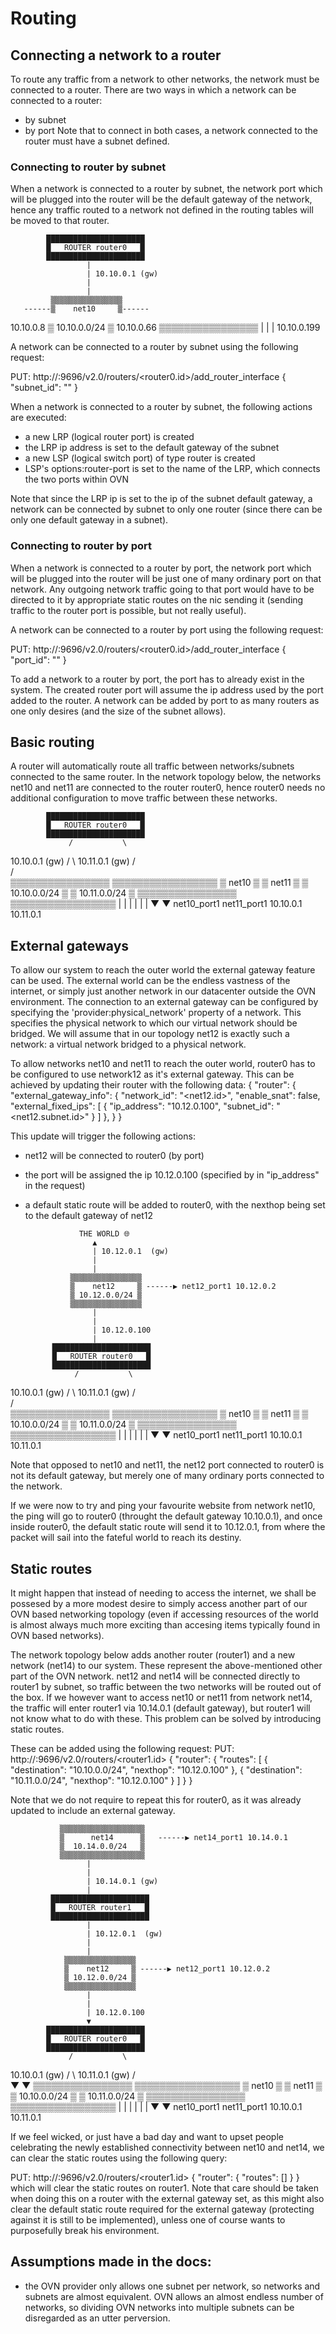 # Routing

## Connecting a network to a router

To route any traffic from a network to other networks, the network must be
connected to a router.
There are two ways in which a network can be connected to a router:
 - by subnet
 - by port
Note that to connect in both cases, a network connected to the router must
have a subnet defined.

### Connecting to router by subnet

When a network is connected to a router by subnet, the network port which
will be plugged into the router will be the default gateway of the network,
hence any traffic routed to a network not defined in the routing tables will
be moved to that router.


            ██████████████████████
            █   ROUTER router0   █
            ██████████████████████
                     |
                     | 10.10.0.1 (gw)
                     |
                     |
             ▒▒▒▒▒▒▒▒▒▒▒▒▒▒▒▒
       ------▒    net10     ▒------
  10.10.0.8  ▒ 10.10.0.0/24 ▒    10.10.0.66
             ▒▒▒▒▒▒▒▒▒▒▒▒▒▒▒▒
                     |
                     |
                     | 10.10.0.199

A network can be connected to a router by subnet using the following
request:

 PUT: http://<host>:9696/v2.0/routers/<router0.id>/add_router_interface
 {
     "subnet_id": "<subnet id>"
 }


When a network is connected to a router by subnet, the following actions
are executed:
- a new LRP (logical router port) is created
- the LRP ip address is set to the default gateway of the subnet
- a new LSP (logical switch port) of type router is created
- LSP's options:router-port is set to the name of the LRP, which connects
  the two ports within OVN

Note that since the LRP ip is set to the ip of the subnet default gateway,
a network can be connected by subnet to only one router (since there can be
only one default gateway in a subnet).


### Connecting to router by port

When a network is connected to a router by port, the network port which
will be plugged into the router will be just one of many ordinary port
on that network. Any outgoing network traffic going to that port would
have to be directed to it by appropriate static routes on the nic sending
it (sending traffic to the router port is possible, but not really useful).

A network can be connected to a router by port using the following
request:

 PUT: http://<host>:9696/v2.0/routers/<router0.id>/add_router_interface
 {
     "port_id": "<port id>"
 }

 To add a network to a router by port, the port has to already exist in the
 system. The created router port will assume the ip address used by the port
 added to the router.
 A network can be added by port to as many routers as one only desires (and
 the size of the subnet allows).

## Basic routing

A router will automatically route all traffic between networks/subnets
connected to the same router.
In the network topology below, the networks net10 and net11 are
connected to the router router0, hence router0 needs no additional
configuration to move traffic between these networks.


            ██████████████████████
            █   ROUTER router0   █
            ██████████████████████
                 /           \
 10.10.0.1 (gw) /             \  10.11.0.1 (gw)
               /               \
              /                 \
    ▒▒▒▒▒▒▒▒▒▒▒▒▒▒▒▒        ▒▒▒▒▒▒▒▒▒▒▒▒▒▒▒▒▒
    ▒    net10     ▒        ▒     net11     ▒
    ▒ 10.10.0.0/24 ▒        ▒ 10.11.0.0/24  ▒
    ▒▒▒▒▒▒▒▒▒▒▒▒▒▒▒▒        ▒▒▒▒▒▒▒▒▒▒▒▒▒▒▒▒▒
           |                       |
           |                       |
           |                       |
           ▼                       ▼
        net10_port1             net11_port1
        10.10.0.1               10.11.0.1


## External gateways

To allow our system to reach the outer world the external gateway
feature can be used.
The external world can be the endless vastness of the internet, or simply
just another network in our datacenter outside the OVN environment.
The connection to an external gateway can be configured by specifying the
'provider:physical_network' property of a network. This specifies the
physical network to which our virtual network should be bridged.
We will assume that in our topology net12 is exactly such a network: a
virtual network bridged to a physical network.

To allow networks net10 and net11 to reach the outer world, router0 has
to be configured to use network12 as it's external gateway.
This can be achieved by updating their router with the following data:
{
    "router": {
        "external_gateway_info": {
            "network_id": "<net12.id>",
            "enable_snat": false,
            "external_fixed_ips": [
                {
                    "ip_address": "10.12.0.100",
                    "subnet_id": "<net12.subnet.id>"
                }
            ]
        },
    }
}

This update will trigger the following actions:
- net12 will be connected to router0 (by port)
- the port will be assigned the ip  10.12.0.100 (specified by in "ip_address"
  in the request)
- a default static route will be added to router0, with the nexthop
  being set to the default gateway of net12

                  THE WORLD 🌐
                     ▲
                     | 10.12.0.1  (gw)
                     |
                     |
                ▒▒▒▒▒▒▒▒▒▒▒▒▒▒▒▒
                ▒    net12     ▒ ------▶ net12_port1 10.12.0.2
                ▒ 10.12.0.0/24 ▒
                ▒▒▒▒▒▒▒▒▒▒▒▒▒▒▒▒
                     |
                     |
                     | 10.12.0.100
                     |
            ██████████████████████
            █   ROUTER router0   █
            ██████████████████████
                 /           \
 10.10.0.1 (gw) /             \  10.11.0.1 (gw)
               /               \
              /                 \
    ▒▒▒▒▒▒▒▒▒▒▒▒▒▒▒▒        ▒▒▒▒▒▒▒▒▒▒▒▒▒▒▒▒▒
    ▒    net10     ▒        ▒     net11     ▒
    ▒ 10.10.0.0/24 ▒        ▒ 10.11.0.0/24  ▒
    ▒▒▒▒▒▒▒▒▒▒▒▒▒▒▒▒        ▒▒▒▒▒▒▒▒▒▒▒▒▒▒▒▒▒
           |                       |
           |                       |
           |                       |
           ▼                       ▼
        net10_port1             net11_port1
        10.10.0.1               10.11.0.1



Note that opposed to net10 and net11, the net12 port connected to
router0 is not its default gateway, but merely one of many ordinary
ports connected to the network.

If we were now to try and ping your favourite website from network net10,
the ping will go to router0 (throught the default gateway 10.10.0.1),
and once inside router0, the default static route will send it to
10.12.0.1, from where the packet will sail into the fateful world to
reach its destiny.


## Static routes

It might happen that instead of needing to access the internet, we shall
be possesed by a more modest desire to simply access another part of
our OVN based networking topology (even if accessing resources of the
world is almost always much more exciting than accesing items typically
found in OVN based networks).

The network topology below adds another router (router1) and a new network
(net14) to our system. These represent the above-mentioned other part of
the OVN network.
net12 and net14 will be connected directly to router1 by subnet, so traffic
between the two networks will be routed out of the box. If we however want
to access net10 or net11 from network net14, the traffic will enter router1
via 10.14.0.1 (default gateway), but router1 will not know what to do with
these.
This problem can be solved by introducing static routes.

These can be added using the following request:
PUT: http://<host>:9696/v2.0/routers/<router1.id>
{
    "router":
        {
            "routes": [
                {
                	"destination": "10.10.0.0/24",
                    "nexthop": "10.12.0.100"
                },
                {
                	"destination": "10.11.0.0/24",
                    "nexthop": "10.12.0.100"
                }
            ]
        }
}

Note that we do not require to repeat this for router0, as it was already
updated to include an external gateway.



               ▒▒▒▒▒▒▒▒▒▒▒▒▒▒▒▒▒▒▒
               ▒      net14      ▒   ------▶ net14_port1 10.14.0.1
               ▒  10.14.0.0/24   ▒
               ▒▒▒▒▒▒▒▒▒▒▒▒▒▒▒▒▒▒▒
                     |
                     |
                     | 10.14.0.1 (gw)
                     |
             ██████████████████████
             █   ROUTER router1   █
             ██████████████████████
                     |
                     | 10.12.0.1  (gw)
                     |
                     |
                ▒▒▒▒▒▒▒▒▒▒▒▒▒▒▒▒
                ▒    net12     ▒ ------▶ net12_port1 10.12.0.2
                ▒ 10.12.0.0/24 ▒
                ▒▒▒▒▒▒▒▒▒▒▒▒▒▒▒▒
                     |
                     |
                     | 10.12.0.100
                     ▼
            ██████████████████████
            █   ROUTER router0   █
            ██████████████████████
                 /           \
 10.10.0.1 (gw) /             \  10.11.0.1 (gw)
               /               \
              ▼                 ▼
    ▒▒▒▒▒▒▒▒▒▒▒▒▒▒▒▒        ▒▒▒▒▒▒▒▒▒▒▒▒▒▒▒▒▒
    ▒    net10     ▒        ▒     net11     ▒
    ▒ 10.10.0.0/24 ▒        ▒ 10.11.0.0/24  ▒
    ▒▒▒▒▒▒▒▒▒▒▒▒▒▒▒▒        ▒▒▒▒▒▒▒▒▒▒▒▒▒▒▒▒▒
           |                       |
           |                       |
           |                       |
           ▼                       ▼
        net10_port1             net11_port1
        10.10.0.1               10.11.0.1


If we feel wicked, or just have a bad day and want to upset people
celebrating the newly established connectivity between net10 and net14,
we can clear the static routes using the following query:

PUT: http://<host>:9696/v2.0/routers/<router1.id>
{
    "router":
        {
            "routes": []
        }
}
which will clear the static routes on router1.
Note that care should be taken when doing this on a router with
the external gateway set, as this might also clear the default static
route required for the external gateway (protecting against it is still to be
implemented), unless one of course wants to purposefully break his
environment.




## Assumptions made in the docs:
- the OVN provider only allows one subnet per network,
  so networks and subnets are almost equivalent.
  OVN allows an almost endless number of networks, so dividing
  OVN networks into multiple subnets can be disregarded as an
  utter perversion.